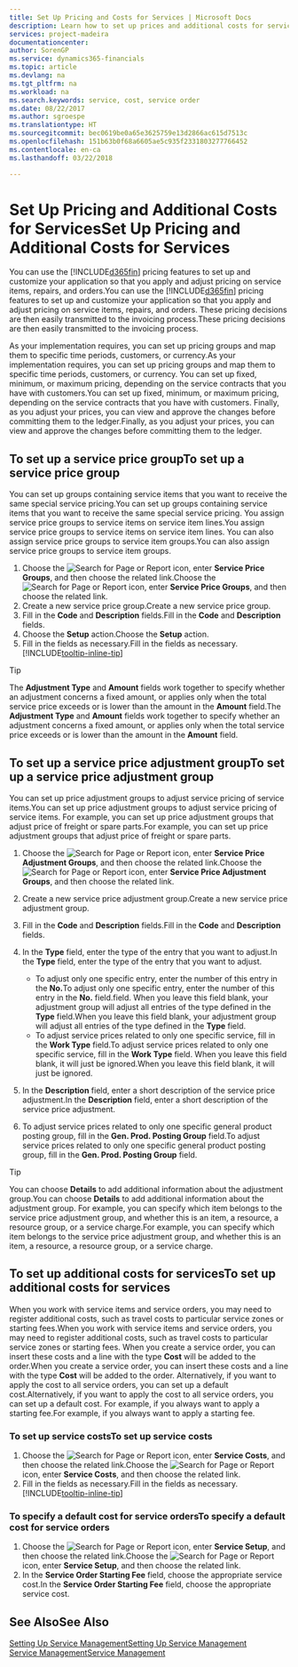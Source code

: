 ```yaml
---
title: Set Up Pricing and Costs for Services | Microsoft Docs
description: Learn how to set up prices and additional costs for services.
services: project-madeira
documentationcenter: 
author: SorenGP
ms.service: dynamics365-financials
ms.topic: article
ms.devlang: na
ms.tgt_pltfrm: na
ms.workload: na
ms.search.keywords: service, cost, service order
ms.date: 08/22/2017
ms.author: sgroespe
ms.translationtype: HT
ms.sourcegitcommit: bec0619be0a65e3625759e13d2866ac615d7513c
ms.openlocfilehash: 151b63b0f68a6605ae5c935f2331803277766452
ms.contentlocale: en-ca
ms.lasthandoff: 03/22/2018

---
```


# <a name="set-up-pricing-and-additional-costs-for-services"></a><span data-ttu-id="70a19-103">Set Up Pricing and Additional Costs for Services</span><span class="sxs-lookup"><span data-stu-id="70a19-103">Set Up Pricing and Additional Costs for Services</span></span>
<span data-ttu-id="70a19-104">You can use the [!INCLUDE[d365fin](includes/d365fin_md.md)] pricing features to set up and customize your application so that you apply and adjust pricing on service items, repairs, and orders.</span><span class="sxs-lookup"><span data-stu-id="70a19-104">You can use the [!INCLUDE[d365fin](includes/d365fin_md.md)] pricing features to set up and customize your application so that you apply and adjust pricing on service items, repairs, and orders.</span></span> <span data-ttu-id="70a19-105">These pricing decisions are then easily transmitted to the invoicing process.</span><span class="sxs-lookup"><span data-stu-id="70a19-105">These pricing decisions are then easily transmitted to the invoicing process.</span></span>  
  
<span data-ttu-id="70a19-106">As your implementation requires, you can set up pricing groups and map them to specific time periods, customers, or currency.</span><span class="sxs-lookup"><span data-stu-id="70a19-106">As your implementation requires, you can set up pricing groups and map them to specific time periods, customers, or currency.</span></span> <span data-ttu-id="70a19-107">You can set up fixed, minimum, or maximum pricing, depending on the service contracts that you have with customers.</span><span class="sxs-lookup"><span data-stu-id="70a19-107">You can set up fixed, minimum, or maximum pricing, depending on the service contracts that you have with customers.</span></span> <span data-ttu-id="70a19-108">Finally, as you adjust your prices, you can view and approve the changes before committing them to the ledger.</span><span class="sxs-lookup"><span data-stu-id="70a19-108">Finally, as you adjust your prices, you can view and approve the changes before committing them to the ledger.</span></span>  

## <a name="to-set-up-a-service-price-group"></a><span data-ttu-id="70a19-109">To set up a service price group</span><span class="sxs-lookup"><span data-stu-id="70a19-109">To set up a service price group</span></span>
<span data-ttu-id="70a19-110">You can set up groups containing service items that you want to receive the same special service pricing.</span><span class="sxs-lookup"><span data-stu-id="70a19-110">You can set up groups containing service items that you want to receive the same special service pricing.</span></span> <span data-ttu-id="70a19-111">You assign service price groups to service items on service item lines.</span><span class="sxs-lookup"><span data-stu-id="70a19-111">You assign service price groups to service items on service item lines.</span></span> <span data-ttu-id="70a19-112">You can also assign service price groups to service item groups.</span><span class="sxs-lookup"><span data-stu-id="70a19-112">You can also assign service price groups to service item groups.</span></span>  

1. <span data-ttu-id="70a19-113">Choose the ![Search for Page or Report](media/ui-search/search_small.png "Search for Page or Report icon") icon, enter **Service Price Groups**, and then choose the related link.</span><span class="sxs-lookup"><span data-stu-id="70a19-113">Choose the ![Search for Page or Report](media/ui-search/search_small.png "Search for Page or Report icon") icon, enter **Service Price Groups**, and then choose the related link.</span></span>  
2. <span data-ttu-id="70a19-114">Create a new service price group.</span><span class="sxs-lookup"><span data-stu-id="70a19-114">Create a new service price group.</span></span>  
3. <span data-ttu-id="70a19-115">Fill in the **Code** and **Description** fields.</span><span class="sxs-lookup"><span data-stu-id="70a19-115">Fill in the **Code** and **Description** fields.</span></span>  
4. <span data-ttu-id="70a19-116">Choose the **Setup** action.</span><span class="sxs-lookup"><span data-stu-id="70a19-116">Choose the **Setup** action.</span></span>  
2. <span data-ttu-id="70a19-117">Fill in the fields as necessary.</span><span class="sxs-lookup"><span data-stu-id="70a19-117">Fill in the fields as necessary.</span></span> [!INCLUDE[tooltip-inline-tip](includes/tooltip-inline-tip_md.md)]  

 > [!Tip]
 > <span data-ttu-id="70a19-118">The **Adjustment Type** and **Amount** fields work together to specify whether an adjustment concerns a fixed amount, or applies only when the total service price exceeds or is lower than the amount in the **Amount** field.</span><span class="sxs-lookup"><span data-stu-id="70a19-118">The **Adjustment Type** and **Amount** fields work together to specify whether an adjustment concerns a fixed amount, or applies only when the total service price exceeds or is lower than the amount in the **Amount** field.</span></span>  

## <a name="to-set-up-a-service-price-adjustment-group"></a><span data-ttu-id="70a19-119">To set up a service price adjustment group</span><span class="sxs-lookup"><span data-stu-id="70a19-119">To set up a service price adjustment group</span></span>  
<span data-ttu-id="70a19-120">You can set up price adjustment groups to adjust service pricing of service items.</span><span class="sxs-lookup"><span data-stu-id="70a19-120">You can set up price adjustment groups to adjust service pricing of service items.</span></span> <span data-ttu-id="70a19-121">For example, you can set up price adjustment groups that adjust price of freight or spare parts.</span><span class="sxs-lookup"><span data-stu-id="70a19-121">For example, you can set up price adjustment groups that adjust price of freight or spare parts.</span></span>  
  
1. <span data-ttu-id="70a19-122">Choose the ![Search for Page or Report](media/ui-search/search_small.png "Search for Page or Report icon") icon, enter **Service Price Adjustment Groups**, and then choose the related link.</span><span class="sxs-lookup"><span data-stu-id="70a19-122">Choose the ![Search for Page or Report](media/ui-search/search_small.png "Search for Page or Report icon") icon, enter **Service Price Adjustment Groups**, and then choose the related link.</span></span>  
2. <span data-ttu-id="70a19-123">Create a new service price adjustment group.</span><span class="sxs-lookup"><span data-stu-id="70a19-123">Create a new service price adjustment group.</span></span>  
3. <span data-ttu-id="70a19-124">Fill in the **Code** and **Description** fields.</span><span class="sxs-lookup"><span data-stu-id="70a19-124">Fill in the **Code** and **Description** fields.</span></span>  
4. <span data-ttu-id="70a19-125">In the **Type** field, enter the type of the entry that you want to adjust.</span><span class="sxs-lookup"><span data-stu-id="70a19-125">In the **Type** field, enter the type of the entry that you want to adjust.</span></span>  
  
    * <span data-ttu-id="70a19-126">To adjust only one specific entry, enter the number of this entry in the **No.**</span><span class="sxs-lookup"><span data-stu-id="70a19-126">To adjust only one specific entry, enter the number of this entry in the **No.**</span></span> <span data-ttu-id="70a19-127">field.</span><span class="sxs-lookup"><span data-stu-id="70a19-127">field.</span></span> <span data-ttu-id="70a19-128">When you leave this field blank, your adjustment group will adjust all entries of the type defined in the **Type** field.</span><span class="sxs-lookup"><span data-stu-id="70a19-128">When you leave this field blank, your adjustment group will adjust all entries of the type defined in the **Type** field.</span></span>  
    * <span data-ttu-id="70a19-129">To adjust service prices related to only one specific service, fill in the **Work Type** field.</span><span class="sxs-lookup"><span data-stu-id="70a19-129">To adjust service prices related to only one specific service, fill in the **Work Type** field.</span></span> <span data-ttu-id="70a19-130">When you leave this field blank, it will just be ignored.</span><span class="sxs-lookup"><span data-stu-id="70a19-130">When you leave this field blank, it will just be ignored.</span></span>  
  
5. <span data-ttu-id="70a19-131">In the **Description** field, enter a short description of the service price adjustment.</span><span class="sxs-lookup"><span data-stu-id="70a19-131">In the **Description** field, enter a short description of the service price adjustment.</span></span>  
6. <span data-ttu-id="70a19-132">To adjust service prices related to only one specific general product posting group, fill in the **Gen. Prod. Posting Group** field.</span><span class="sxs-lookup"><span data-stu-id="70a19-132">To adjust service prices related to only one specific general product posting group, fill in the **Gen. Prod. Posting Group** field.</span></span>

> [!Tip]
> <span data-ttu-id="70a19-133">You can choose **Details** to add additional information about the adjustment group.</span><span class="sxs-lookup"><span data-stu-id="70a19-133">You can choose **Details** to add additional information about the adjustment group.</span></span> <span data-ttu-id="70a19-134">For example, you can specify which item belongs to the service price adjustment group, and whether this is an item, a resource, a resource group, or a service charge.</span><span class="sxs-lookup"><span data-stu-id="70a19-134">For example, you can specify which item belongs to the service price adjustment group, and whether this is an item, a resource, a resource group, or a service charge.</span></span>  

## <a name="to-set-up-additional-costs-for-services"></a><span data-ttu-id="70a19-135">To set up additional costs for services</span><span class="sxs-lookup"><span data-stu-id="70a19-135">To set up additional costs for services</span></span>
<span data-ttu-id="70a19-136">When you work with service items and service orders, you may need to register additional costs, such as travel costs to particular service zones or starting fees.</span><span class="sxs-lookup"><span data-stu-id="70a19-136">When you work with service items and service orders, you may need to register additional costs, such as travel costs to particular service zones or starting fees.</span></span> <span data-ttu-id="70a19-137">When you create a service order, you can insert these costs and a line with the type **Cost** will be added to the order.</span><span class="sxs-lookup"><span data-stu-id="70a19-137">When you create a service order, you can insert these costs and a line with the type **Cost** will be added to the order.</span></span> <span data-ttu-id="70a19-138">Alternatively, if you want to apply the cost to all service orders, you can set up a default cost.</span><span class="sxs-lookup"><span data-stu-id="70a19-138">Alternatively, if you want to apply the cost to all service orders, you can set up a default cost.</span></span> <span data-ttu-id="70a19-139">For example, if you always want to apply a starting fee.</span><span class="sxs-lookup"><span data-stu-id="70a19-139">For example, if you always want to apply a starting fee.</span></span>
  
### <a name="to-set-up-service-costs"></a><span data-ttu-id="70a19-140">To set up service costs</span><span class="sxs-lookup"><span data-stu-id="70a19-140">To set up service costs</span></span>
1. <span data-ttu-id="70a19-141">Choose the ![Search for Page or Report](media/ui-search/search_small.png "Search for Page or Report icon") icon, enter **Service Costs**, and then choose the related link.</span><span class="sxs-lookup"><span data-stu-id="70a19-141">Choose the ![Search for Page or Report](media/ui-search/search_small.png "Search for Page or Report icon") icon, enter **Service Costs**, and then choose the related link.</span></span> 
2. <span data-ttu-id="70a19-142">Fill in the fields as necessary.</span><span class="sxs-lookup"><span data-stu-id="70a19-142">Fill in the fields as necessary.</span></span> [!INCLUDE[tooltip-inline-tip](includes/tooltip-inline-tip_md.md)]  

### <a name="to-specify-a-default-cost-for-service-orders"></a><span data-ttu-id="70a19-143">To specify a default cost for service orders</span><span class="sxs-lookup"><span data-stu-id="70a19-143">To specify a default cost for service orders</span></span>
1. <span data-ttu-id="70a19-144">Choose the ![Search for Page or Report](media/ui-search/search_small.png "Search for Page or Report icon") icon, enter **Service Setup**, and then choose the related link.</span><span class="sxs-lookup"><span data-stu-id="70a19-144">Choose the ![Search for Page or Report](media/ui-search/search_small.png "Search for Page or Report icon") icon, enter **Service Setup**, and then choose the related link.</span></span> 
2. <span data-ttu-id="70a19-145">In the **Service Order Starting Fee** field, choose the appropriate service cost.</span><span class="sxs-lookup"><span data-stu-id="70a19-145">In the **Service Order Starting Fee** field, choose the appropriate service cost.</span></span>

## <a name="see-also"></a><span data-ttu-id="70a19-146">See Also</span><span class="sxs-lookup"><span data-stu-id="70a19-146">See Also</span></span>
[<span data-ttu-id="70a19-147">Setting Up Service Management</span><span class="sxs-lookup"><span data-stu-id="70a19-147">Setting Up Service Management</span></span>](service-setup-service.md)  
[<span data-ttu-id="70a19-148">Service Management</span><span class="sxs-lookup"><span data-stu-id="70a19-148">Service Management</span></span>](service-service.md)  

